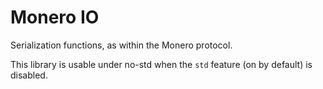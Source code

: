 # Monero IO

Serialization functions, as within the Monero protocol.

This library is usable under no-std when the `std` feature (on by default) is
disabled.
